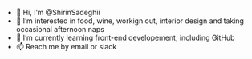 - 👋 Hi, I’m @ShirinSadeghii
- 👀 I’m interested in food, wine, workign out, interior design and taking occasional afternoon naps
- 🌱 I’m currently learning front-end developement, including GitHub
- 📫 Reach me by email or slack

<!---
ShirinSadeghii/ShirinSadeghii is a ✨ special ✨ repository because its `README.md` (this file) appears on your GitHub profile.
You can click the Preview link to take a look at your changes.
--->
